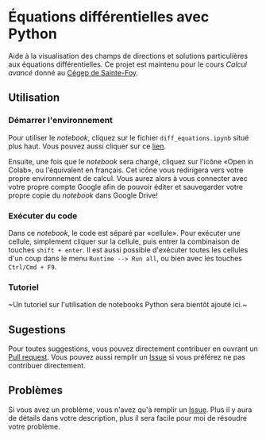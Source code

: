 # Équations différentielles avec Python

Aide à la visualisation des champs de directions et solutions particulières aux équations différentielles.
Ce projet est maintenu pour le cours *Calcul avancé* donné au 
[Cégep de Sainte-Foy](https://www.cegep-ste-foy.qc.ca/accueil/?no_cache=1).

## Utilisation

### Démarrer l'environnement

Pour utiliser le *notebook*, cliquez sur le fichier `diff_equations.ipynb` situé plus haut. Vous
pouvez aussi cliquer sur ce [lien](https://github.com/TrickyTroll/equations-diff/blob/main/diff_equations.ipynb).

Ensuite, une fois que le *notebook* sera chargé, cliquez sur l'icône «Open in Colab», ou l'équivalent en français.
Cet icône vous redirigera vers votre propre environnement de calcul. Vous aurez alors à vous connecter avec votre
propre compte Google afin de pouvoir éditer et sauvegarder votre propre copie du *notebook* dans Google Drive!

### Exécuter du code

Dans ce *notebook*, le code est séparé par «cellule». Pour exécuter une cellule, simplement cliquer sur la cellule, 
puis entrer la combinaison de touches `shift + enter`. Il est aussi possible d'exécuter toutes les cellules d'un
coup dans le menu `Runtime --> Run all`, ou bien avec les touches `Ctrl/Cmd + F9`.

### Tutoriel

~Un tutoriel sur l'utilisation de notebooks Python sera bientôt ajouté ici.~

## Sugestions

Pour toutes suggestions, vous pouvez directement contribuer en ouvrant un 
[Pull request](https://github.com/TrickyTroll/equations-diff/pulls). Vous pouvez aussi remplir un 
[Issue](https://github.com/TrickyTroll/equations-diff/issues) si vous préférez ne pas contribuer
directement.

## Problèmes

Si vous avez un problème, vous n'avez qu'à remplir un [Issue](https://github.com/TrickyTroll/equations-diff/issues).
Plus il y aura de détails dans votre description, plus il sera facile pour moi de résoudre votre problème.
